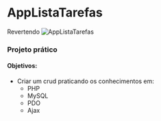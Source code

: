 # AppListaTarefas
Revertendo
![AppListaTarefas](https://user-images.githubusercontent.com/72770349/181658353-7639ba52-658b-46c5-b264-71bc2456d9bb.gif)
### Projeto prático
#### Objetivos:
- Criar um crud praticando os conhecimentos em:
  * PHP
  * MySQL
  * PDO
  * Ajax





